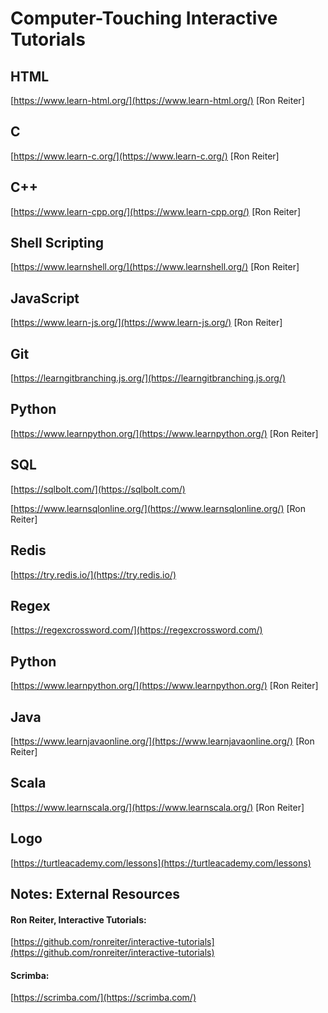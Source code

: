 # Computer-Touching Interactive Tutorials


## HTML

[https://www.learn-html.org/](https://www.learn-html.org/)
[Ron Reiter]

## C

[https://www.learn-c.org/](https://www.learn-c.org/)
[Ron Reiter]

## C++

[https://www.learn-cpp.org/](https://www.learn-cpp.org/)
[Ron Reiter]

## Shell Scripting

[https://www.learnshell.org/](https://www.learnshell.org/)
[Ron Reiter]

  
## JavaScript

[https://www.learn-js.org/](https://www.learn-js.org/)
[Ron Reiter]

## Git

[https://learngitbranching.js.org/](https://learngitbranching.js.org/)

## Python

[https://www.learnpython.org/](https://www.learnpython.org/)
[Ron Reiter]

## SQL

[https://sqlbolt.com/](https://sqlbolt.com/)

[https://www.learnsqlonline.org/](https://www.learnsqlonline.org/)
[Ron Reiter]

## Redis

[https://try.redis.io/](https://try.redis.io/)

## Regex

[https://regexcrossword.com/](https://regexcrossword.com/)

## Python  

[https://www.learnpython.org/](https://www.learnpython.org/)
[Ron Reiter]

## Java

[https://www.learnjavaonline.org/](https://www.learnjavaonline.org/)
[Ron Reiter]

## Scala

[https://www.learnscala.org/](https://www.learnscala.org/)
[Ron Reiter]

## Logo

[https://turtleacademy.com/lessons](https://turtleacademy.com/lessons)

## Notes: External Resources

#### Ron Reiter, Interactive Tutorials:
[https://github.com/ronreiter/interactive-tutorials](https://github.com/ronreiter/interactive-tutorials)

#### Scrimba:
[https://scrimba.com/](https://scrimba.com/)
